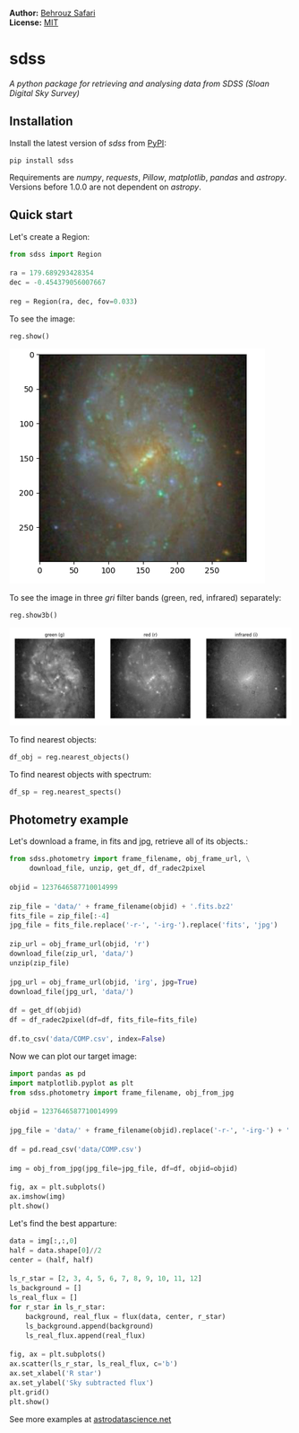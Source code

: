 **Author:** [Behrouz Safari](https://behrouzz.github.io/)<br/>
**License:** [MIT](https://opensource.org/licenses/MIT)<br/>

# sdss
*A python package for retrieving and analysing data from SDSS (Sloan Digital Sky Survey)*


## Installation

Install the latest version of *sdss* from [PyPI](https://pypi.org/project/sdss/):

    pip install sdss

Requirements are *numpy*, *requests*, *Pillow*, *matplotlib*, *pandas* and *astropy*.
Versions before 1.0.0 are not dependent on *astropy*.

## Quick start

Let's create a Region:

```python
from sdss import Region

ra = 179.689293428354
dec = -0.454379056007667

reg = Region(ra, dec, fov=0.033)
```

To see the image:

```python
reg.show()
```

![alt text](https://raw.githubusercontent.com/behrouzz/astronomy/main/images/Region-show.png)

To see the image in three *gri* filter bands (green, red, infrared) separately:

```python
reg.show3b()
```

![alt text](https://raw.githubusercontent.com/behrouzz/astronomy/main/images/Region-show3b.png)

To find nearest objects:

```python
df_obj = reg.nearest_objects()
```

To find nearest objects with spectrum:

```python
df_sp = reg.nearest_spects()
```

## Photometry example

Let's download a frame, in fits and jpg, retrieve all of its objects.:

```python
from sdss.photometry import frame_filename, obj_frame_url, \
     download_file, unzip, get_df, df_radec2pixel

objid = 1237646587710014999

zip_file = 'data/' + frame_filename(objid) + '.fits.bz2'
fits_file = zip_file[:-4]
jpg_file = fits_file.replace('-r-', '-irg-').replace('fits', 'jpg')

zip_url = obj_frame_url(objid, 'r')
download_file(zip_url, 'data/')
unzip(zip_file)

jpg_url = obj_frame_url(objid, 'irg', jpg=True)
download_file(jpg_url, 'data/')

df = get_df(objid)
df = df_radec2pixel(df=df, fits_file=fits_file)

df.to_csv('data/COMP.csv', index=False)
```

Now we can plot our target image:

```python
import pandas as pd
import matplotlib.pyplot as plt
from sdss.photometry import frame_filename, obj_from_jpg

objid = 1237646587710014999

jpg_file = 'data/' + frame_filename(objid).replace('-r-', '-irg-') + '.jpg'

df = pd.read_csv('data/COMP.csv')

img = obj_from_jpg(jpg_file=jpg_file, df=df, objid=objid)

fig, ax = plt.subplots()
ax.imshow(img)
plt.show()
```

Let's find the best apparture:

```python
data = img[:,:,0]
half = data.shape[0]//2
center = (half, half)

ls_r_star = [2, 3, 4, 5, 6, 7, 8, 9, 10, 11, 12]
ls_background = []
ls_real_flux = []
for r_star in ls_r_star:
    background, real_flux = flux(data, center, r_star)
    ls_background.append(background)
    ls_real_flux.append(real_flux)

fig, ax = plt.subplots()
ax.scatter(ls_r_star, ls_real_flux, c='b')
ax.set_xlabel('R star')
ax.set_ylabel('Sky subtracted flux')
plt.grid()
plt.show()
```

See more examples at [astrodatascience.net](https://astrodatascience.net/)
